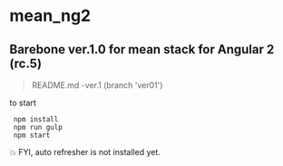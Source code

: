 # mean_ng2

## Barebone ver.1.0 for mean stack for Angular 2 (rc.5)

>README.md
>-ver.1 (branch 'ver01')

to start
```
 npm install
 npm run gulp
 npm start
```

:boom: FYI, auto refresher is not installed yet.





